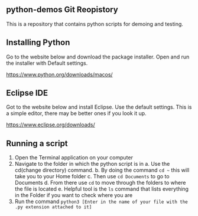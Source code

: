 ## python-demos Git Reopistory

This is a repository that contains python scripts for demoing and testing.

## Installing Python

Go to the website below and download the package installer. Open and run the installer with Default settings.

https://www.python.org/downloads/macos/

## Eclipse IDE

Got to the website below and install Eclipse. Use the default settings. This is a simple editor, there may be better ones if you look it up.

https://www.eclipse.org/downloads/

## Running a script

1. Open the Terminal application on your computer
2. Navigate to the folder in which the python script is in
	a. Use the cd(change directory) command. 
	b. By doing the command `cd ~` this will take you to your Home folder
	c. Then use `cd Documents` to go to Documents
	d. From there use `cd` to move through the folders to where the file is located
	e. Helpful tool is the `ls` command that lists everything in the Folder if you want to check where you are
3. Run the command `python3 [Enter in the name of your file with the .py extension attached to it]`
